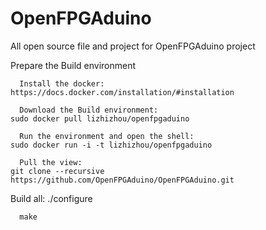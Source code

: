 # OpenFPGAduino
All open source file and project for OpenFPGAduino project

Prepare the Build environment

      Install the docker: https://docs.docker.com/installation/#installation

      Download the Build environment: 
	sudo docker pull lizhizhou/openfpgaduino

      Run the environment and open the shell:
	sudo docker run -i -t lizhizhou/openfpgaduino

      Pull the view:
	git clone --recursive https://github.com/OpenFPGAduino/OpenFPGAduino.git

Build all:
      ./configure

      make 
